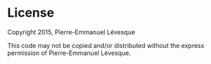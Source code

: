 # License

Copyright 2015, Pierre-Emmanuel Lévesque

This code may not be copied and/or distributed without the express permission of Pierre-Emmanuel Lévesque.
